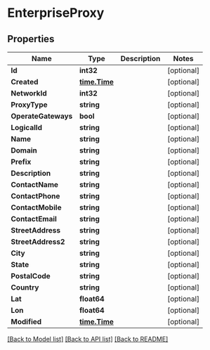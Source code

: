 # EnterpriseProxy

## Properties

Name | Type | Description | Notes
------------ | ------------- | ------------- | -------------
**Id** | **int32** |  | [optional] 
**Created** | [**time.Time**](time.Time.md) |  | [optional] 
**NetworkId** | **int32** |  | [optional] 
**ProxyType** | **string** |  | [optional] 
**OperateGateways** | **bool** |  | [optional] 
**LogicalId** | **string** |  | [optional] 
**Name** | **string** |  | [optional] 
**Domain** | **string** |  | [optional] 
**Prefix** | **string** |  | [optional] 
**Description** | **string** |  | [optional] 
**ContactName** | **string** |  | [optional] 
**ContactPhone** | **string** |  | [optional] 
**ContactMobile** | **string** |  | [optional] 
**ContactEmail** | **string** |  | [optional] 
**StreetAddress** | **string** |  | [optional] 
**StreetAddress2** | **string** |  | [optional] 
**City** | **string** |  | [optional] 
**State** | **string** |  | [optional] 
**PostalCode** | **string** |  | [optional] 
**Country** | **string** |  | [optional] 
**Lat** | **float64** |  | [optional] 
**Lon** | **float64** |  | [optional] 
**Modified** | [**time.Time**](time.Time.md) |  | [optional] 

[[Back to Model list]](../README.md#documentation-for-models) [[Back to API list]](../README.md#documentation-for-api-endpoints) [[Back to README]](../README.md)


